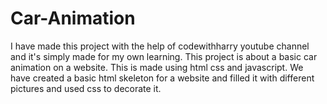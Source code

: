 # Car-Animation
I have made this project with the help of codewithharry youtube channel and it's simply made for my own learning.
This project is about a basic car animation on a website.
This is made using html css and javascript.
We have created a basic html skeleton for a website and filled it with different pictures and used css to decorate it.
